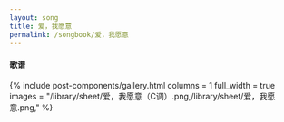 ```yaml
---
layout: song
title: 爱，我愿意
permalink: /songbook/爱，我愿意
---
```


#### 歌谱

{% include post-components/gallery.html
    columns = 1
    full_width = true
    images = "/library/sheet/爱，我愿意（C调）.png,/library/sheet/爱，我愿意.png,"
%}

